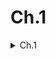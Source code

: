 # Ch.1

<details>
<summary>Ch.1</summary>

#### 리액트의 장점이 무엇인가요?

#### 함수형 프로그래밍이란?

#### 좋은 함수는 어떤 함수인가요?

#### 자바스크립트에서 == 와 ===, Object.is 가 어떻게 다른지 설명해 주세요.

#### 자바스크립트에서 얕은 복사(Shallow Copy)와 깊은 복사(Deep Copy)에 대해 설명해 주세요.

#### 호이스팅에 대해 설명해주세요.

#### var, let, const 비교해주세요.

#### 자바스크립트 this에 대해 설명해주세요.

#### 렉시컬 스코프에 대해 설명해주세요.

#### 클로저가 무엇인지 그리고 JavaScript에서 어떤 경우에 활용하면 좋을지 예시와 함께 설명해주세요.

#### 스레드에 대해 설명해주세요.

#### 동기와 비동기에 대해 설명해주세요.

#### 마크로 태스크 큐와 마이크로 태스크 큐에 대해 설명해주세요.

#### 브라우저 렌더링 과정을 설명해주세요.

</details>
